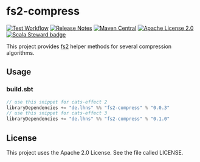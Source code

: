 # fs2-compress

[![Test Workflow](https://github.com/lhns/fs2-compress/workflows/test/badge.svg)](https://github.com/lhns/fs2-compress/actions?query=workflow%3Atest)
[![Release Notes](https://img.shields.io/github/release/lhns/fs2-compress.svg?maxAge=3600)](https://github.com/lhns/fs2-compress/releases/latest)
[![Maven Central](https://img.shields.io/maven-central/v/de.lhns/fs2-compress_2.13)](https://search.maven.org/artifact/de.lhns/fs2-compress_2.13)
[![Apache License 2.0](https://img.shields.io/github/license/lhns/fs2-compress.svg?maxAge=3600)](https://www.apache.org/licenses/LICENSE-2.0)
[![Scala Steward badge](https://img.shields.io/badge/Scala_Steward-helping-blue.svg?style=flat&logo=data:image/png;base64,iVBORw0KGgoAAAANSUhEUgAAAA4AAAAQCAMAAAARSr4IAAAAVFBMVEUAAACHjojlOy5NWlrKzcYRKjGFjIbp293YycuLa3pYY2LSqql4f3pCUFTgSjNodYRmcXUsPD/NTTbjRS+2jomhgnzNc223cGvZS0HaSD0XLjbaSjElhIr+AAAAAXRSTlMAQObYZgAAAHlJREFUCNdNyosOwyAIhWHAQS1Vt7a77/3fcxxdmv0xwmckutAR1nkm4ggbyEcg/wWmlGLDAA3oL50xi6fk5ffZ3E2E3QfZDCcCN2YtbEWZt+Drc6u6rlqv7Uk0LdKqqr5rk2UCRXOk0vmQKGfc94nOJyQjouF9H/wCc9gECEYfONoAAAAASUVORK5CYII=)](https://scala-steward.org)

This project provides [fs2](https://github.com/typelevel/fs2) helper methods
for several compression algorithms.

## Usage

### build.sbt

```sbt
// use this snippet for cats-effect 2
libraryDependencies += "de.lhns" %% "fs2-compress" % "0.0.3"
// use this snippet for cats-effect 3
libraryDependencies += "de.lhns" %% "fs2-compress" % "0.1.0"
```

## License

This project uses the Apache 2.0 License. See the file called LICENSE.